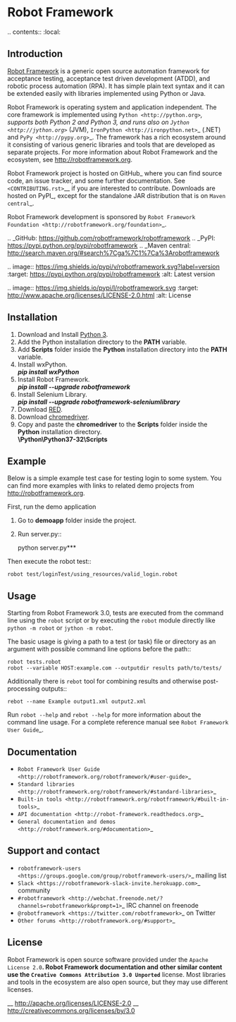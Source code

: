Robot Framework
===============

.. contents::
   :local:

Introduction
------------

[Robot Framework](http://robotframework.org) is a generic open source
automation framework for acceptance testing, acceptance test driven
development (ATDD), and robotic process automation (RPA). It has simple plain
text syntax and it can be extended easily with libraries implemented using
Python or Java.

Robot Framework is operating system and application independent. The core
framework is implemented using `Python <http://python.org>`_, supports both
Python 2 and Python 3, and runs also on `Jython <http://jython.org>`_ (JVM),
`IronPython <http://ironpython.net>`_ (.NET) and `PyPy <http://pypy.org>`_.
The framework has a rich ecosystem around it consisting of various generic
libraries and tools that are developed as separate projects. For more
information about Robot Framework and the ecosystem, see
http://robotframework.org.

Robot Framework project is hosted on GitHub_ where you can find source code,
an issue tracker, and some further documentation. See `<CONTRIBUTING.rst>`__
if you are interested to contribute. Downloads are hosted on PyPI_, except
for the standalone JAR distribution that is on `Maven central`_.

Robot Framework development is sponsored by `Robot Framework Foundation
<http://robotframework.org/foundation>`_.

.. _GitHub: https://github.com/robotframework/robotframework
.. _PyPI: https://pypi.python.org/pypi/robotframework
.. _Maven central: http://search.maven.org/#search%7Cga%7C1%7Ca%3Arobotframework

.. image:: https://img.shields.io/pypi/v/robotframework.svg?label=version
   :target: https://pypi.python.org/pypi/robotframework
   :alt: Latest version

.. image:: https://img.shields.io/pypi/l/robotframework.svg
   :target: http://www.apache.org/licenses/LICENSE-2.0.html
   :alt: License

Installation
------------

1. Download and Install [Python 3](https://www.python.org/ftp/python/3.7.0/python-3.7.0.exe "Python 3").
2. Add the Python installation directory to the **PATH** variable.
3. Add **Scripts** folder inside the **Python** installation directory into the **PATH** variable.
4. Install wxPython.\
***pip install wxPython***
5. Install Robot Framework.\
***pip install --upgrade robotframework***
6. Install Selenium Library.\
***pip install --upgrade robotframework-seleniumlibrary***
7. Download [RED](https://github.com/nokia/RED/releases/download/0.8.7/RED_0.8.7.20180807062944-win32.win32.x86_64.zip "RED").
8. Download [chromedriver](https://sites.google.com/a/chromium.org/chromedriver/downloads "chromedriver").
9. Copy and paste the **chromedriver** to the **Scripts** folder inside the **Python** installation directory.\
**\Python\Python37-32\Scripts**

Example
-------

Below is a simple example test case for testing login to some system.
You can find more examples with links to related demo projects from
http://robotframework.org.

First, run the demo application
1. Go to **demoapp** folder inside the project.
2. Run server.py::

    python server.py***

Then execute the robot test::

    robot test/loginTest/using_resources/valid_login.robot

Usage
-----

Starting from Robot Framework 3.0, tests are executed from the command line
using the ``robot`` script or by executing the ``robot`` module directly
like ``python -m robot`` or ``jython -m robot``.

The basic usage is giving a path to a test (or task) file or directory as an
argument with possible command line options before the path::

    robot tests.robot
    robot --variable HOST:example.com --outputdir results path/to/tests/

Additionally there is ``rebot`` tool for combining results and otherwise
post-processing outputs::

    rebot --name Example output1.xml output2.xml

Run ``robot --help`` and ``rebot --help`` for more information about the command
line usage. For a complete reference manual see `Robot Framework User Guide`_.

Documentation
-------------

- `Robot Framework User Guide
  <http://robotframework.org/robotframework/#user-guide>`_
- `Standard libraries
  <http://robotframework.org/robotframework/#standard-libraries>`_
- `Built-in tools
  <http://robotframework.org/robotframework/#built-in-tools>`_
- `API documentation
  <http://robot-framework.readthedocs.org>`_
- `General documentation and demos
  <http://robotframework.org/#documentation>`_

Support and contact
-------------------

- `robotframework-users
  <https://groups.google.com/group/robotframework-users/>`_ mailing list
- `Slack <https://robotframework-slack-invite.herokuapp.com>`_ community
- `#robotframework <http://webchat.freenode.net/?channels=robotframework&prompt=1>`_
  IRC channel on freenode
- `@robotframework <https://twitter.com/robotframework>`_ on Twitter
- `Other forums <http://robotframework.org/#support>`_

License
-------

Robot Framework is open source software provided under the `Apache License
2.0`__. Robot Framework documentation and other similar content use the
`Creative Commons Attribution 3.0 Unported`__ license. Most libraries and tools
in the ecosystem are also open source, but they may use different licenses.

__ http://apache.org/licenses/LICENSE-2.0
__ http://creativecommons.org/licenses/by/3.0
